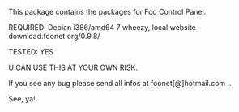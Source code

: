 This package contains the packages for Foo Control Panel.

REQUIRED: Debian i386/amd64 7 wheezy, local website download.foonet.org/0.9.8/

TESTED: YES

U CAN USE THIS AT YOUR OWN RISK.

If you see any bug please send all infos at foonet[@]hotmail.com ..

See, ya!
